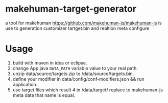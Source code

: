 # makehuman-target-generator
a tool for makehuman https://github.com/makehuman-js/makehuman-js 
is use to generation customizer tartget.bin and realtion meta configure

# Usage
1. build with maven in idea or eclipse.
2. change App.java `DATA_PATH` variable value to your real path.
3. unzip data/source/targets.zip to /data/source/targets.bin.
4. define your modifier in data/config/conf-modifiers.json && run application.
5. use target files which result 4 in /data/target/ replace to makehuman-js meta data that name is equal.
